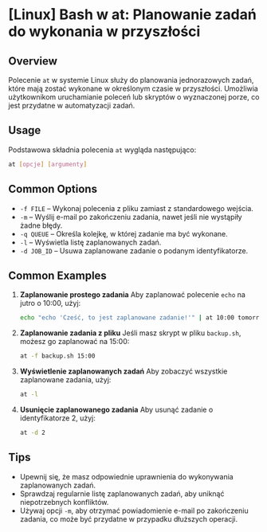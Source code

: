 # [Linux] Bash w at: Planowanie zadań do wykonania w przyszłości

## Overview
Polecenie `at` w systemie Linux służy do planowania jednorazowych zadań, które mają zostać wykonane w określonym czasie w przyszłości. Umożliwia użytkownikom uruchamianie poleceń lub skryptów o wyznaczonej porze, co jest przydatne w automatyzacji zadań.

## Usage
Podstawowa składnia polecenia `at` wygląda następująco:

```bash
at [opcje] [argumenty]
```

## Common Options
- `-f FILE` – Wykonaj polecenia z pliku zamiast z standardowego wejścia.
- `-m` – Wyślij e-mail po zakończeniu zadania, nawet jeśli nie wystąpiły żadne błędy.
- `-q QUEUE` – Określa kolejkę, w której zadanie ma być wykonane.
- `-l` – Wyświetla listę zaplanowanych zadań.
- `-d JOB_ID` – Usuwa zaplanowane zadanie o podanym identyfikatorze.

## Common Examples

1. **Zaplanowanie prostego zadania**
   Aby zaplanować polecenie `echo` na jutro o 10:00, użyj:
   ```bash
   echo "echo 'Cześć, to jest zaplanowane zadanie!'" | at 10:00 tomorrow
   ```

2. **Zaplanowanie zadania z pliku**
   Jeśli masz skrypt w pliku `backup.sh`, możesz go zaplanować na 15:00:
   ```bash
   at -f backup.sh 15:00
   ```

3. **Wyświetlenie zaplanowanych zadań**
   Aby zobaczyć wszystkie zaplanowane zadania, użyj:
   ```bash
   at -l
   ```

4. **Usunięcie zaplanowanego zadania**
   Aby usunąć zadanie o identyfikatorze 2, użyj:
   ```bash
   at -d 2
   ```

## Tips
- Upewnij się, że masz odpowiednie uprawnienia do wykonywania zaplanowanych zadań.
- Sprawdzaj regularnie listę zaplanowanych zadań, aby uniknąć niepotrzebnych konfliktów.
- Używaj opcji `-m`, aby otrzymać powiadomienie e-mail po zakończeniu zadania, co może być przydatne w przypadku dłuższych operacji.